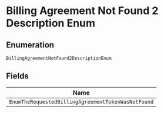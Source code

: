 
# Billing Agreement Not Found 2 Description Enum

## Enumeration

`BillingAgreementNotFound2DescriptionEnum`

## Fields

| Name |
|  --- |
| `EnumTheRequestedBillingAgreementTokenWasNotFound` |

